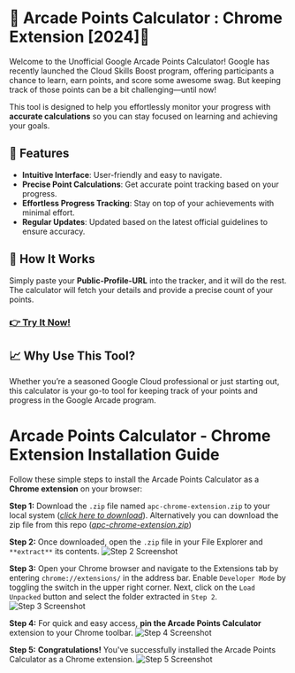 # 🚀 Arcade Points Calculator : Chrome Extension [2024]🎉

Welcome to the Unofficial Google Arcade Points Calculator! Google has recently launched the Cloud Skills Boost program, offering participants a chance to learn, earn points, and score some awesome swag. But keeping track of those points can be a bit challenging—until now!

This tool is designed to help you effortlessly monitor your progress with **accurate calculations** so you can stay focused on learning and achieving your goals.

## 🌟 Features

- **Intuitive Interface**: User-friendly and easy to navigate.
- **Precise Point Calculations**: Get accurate point tracking based on your progress.
- **Effortless Progress Tracking**: Stay on top of your achievements with minimal effort.
- **Regular Updates**: Updated based on the latest official guidelines to ensure accuracy.

## 🚀 How It Works

Simply paste your **Public-Profile-URL** into the tracker, and it will do the rest. The calculator will fetch your details and provide a precise count of your points.

### [👉 Try It Now!](https://arcadepoints.vercel.app/)

## 📈 Why Use This Tool?

Whether you’re a seasoned Google Cloud professional or just starting out, this calculator is your go-to tool for keeping track of your points and progress in the Google Arcade program.


# Arcade Points Calculator - Chrome Extension Installation Guide

Follow these simple steps to install the Arcade Points Calculator as a **Chrome extension** on your browser:

**Step 1:** Download the `.zip` file named `apc-chrome-extension.zip` to your local system ([*click here to download*](https://arcadepoints.vercel.app/about/chrome-extension)). Alternatively you can download the zip file from this repo ([*apc-chrome-extension.zip*](/apc-chrome-extension.zip))

**Step 2:** Once downloaded, open the `.zip` file in your File Explorer and `**extract**` its contents.
![Step 2 Screenshot](https://github.com/user-attachments/assets/ee434134-5e49-4828-bca7-830882b10328)

**Step 3:** Open your Chrome browser and navigate to the Extensions tab by entering `chrome://extensions/` in the address bar. Enable `Developer Mode` by toggling the switch in the upper right corner. Next, click on the `Load Unpacked` button and select the folder extracted in `Step 2`.
![Step 3 Screenshot](https://github.com/user-attachments/assets/1e3a499c-6f73-4743-b8e4-9e6259638556)

**Step 4:** For quick and easy access, **pin the Arcade Points Calculator** extension to your Chrome toolbar.
![Step 4 Screenshot](https://github.com/user-attachments/assets/31c77715-eaa3-45ad-9acc-795078c3db35)

**Step 5:** **Congratulations!** You've successfully installed the Arcade Points Calculator as a Chrome extension.
![Step 5 Screenshot](https://github.com/user-attachments/assets/7e06673b-5a9a-4c56-9cf1-d36f0d8a4d05)
